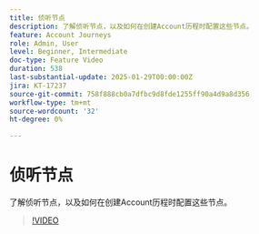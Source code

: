 ```yaml
---
title: 侦听节点
description: 了解侦听节点，以及如何在创建Account历程时配置这些节点。
feature: Account Journeys
role: Admin, User
level: Beginner, Intermediate
doc-type: Feature Video
duration: 538
last-substantial-update: 2025-01-29T00:00:00Z
jira: KT-17237
source-git-commit: 758f888cb0a7dfbc9d8fde1255ff90a4d9a8d356
workflow-type: tm+mt
source-wordcount: '32'
ht-degree: 0%

---
```



# 侦听节点

了解侦听节点，以及如何在创建Account历程时配置这些节点。

>[!VIDEO](https://video.tv.adobe.com/v/3443219/?learn=on&enablevpops)
